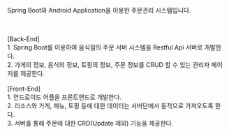 Spring Boot와 Android Application을 이용한 주문관리 시스템입니다.<br><br>

<br>
[Back-End]<br>
1. Spring Boot를 이용하여 음식점의 주문 서버 시스템을 Restful Api 서버로 개발한다.<br>
2. 가게의 정보, 음식의 정보, 토핑의 정보, 주문 정보를 CRUD 할 수 있는 관리자 페이지를 제공한다.<br>
<br>
[Front-End]<br>
1. 안드로이드 어플을 프론트엔드로 개발한다.<br>
2. 리소스와 가게, 메뉴, 토핑 등에 대한 데이터는 서버단에서 동적으로 가져오도록 한다.<br>
3. 서버를 통해 주문에 대한 CRD(Update 제외) 기능을 제공한다.
